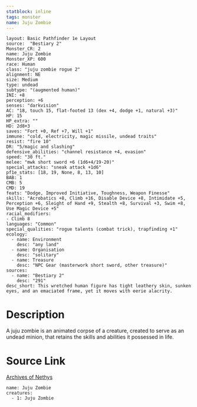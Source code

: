```yaml
---
statblock: inline
tags: monster
name: Juju Zombie
---
```

```statblock
layout: Basic Pathfinder 1e Layout
source:  "Bestiary 2"
Monster_CR: 2
name: Juju Zombie
Monster_XP: 600
race: Human
class: "juju zombie rogue 2"
alignment: NE
size: Medium
type: undead
subtype: "(augmented human)"
INI: +8
perception: +6
senses: "darkvision"
AC: "18, touch 15, flat-footed 13 (dex +4, dodge +1, natural +3)"
HP: 15
HP_extra: ""
HD: 2d8+3
saves: "Fort +0, Ref +7, Will +1"
immune: "cold, electricity, magic missile, undead traits"
resist: "fire 10"
DR: "5/magic and slashing"
defensive_abilities: "channel resistance +4, evasion"
speed: "30 ft."
melee: "mwk short sword +6 (1d6+4/19-20)"
special_attacks: "sneak attack +1d6"
pf1e_stats: [18, 19, None, 8, 13, 10]
BAB: 1
CMB: 5
CMD: 19
feats: "Dodge, Improved Initiative, Toughness, Weapon Finesse"
skills: "Acrobatics +8, Climb +16, Disable Device +8, Intimidate +5, Perception +6, Sleight of Hand +9, Stealth +8, Survival +3, Swim +8, Use Magic Device +5"
racial_modifiers:
- Climb 8
languages: "Common"
special_qualities: "rogue talents (combat trick), trapfinding +1"
ecology:
  - name: Environment
    desc: "any land"
  - name: Organisation
    desc: "solitary"
  - name: Treasure
    desc: "NPC Gear (masterwork short sword, other treasure)"
sources:
  - name: "Bestiary 2"
    desc: "291"
desc_short: This wretched human figure has tight leathery skin, sunken eyes, and an emaciated frame, yet it moves with eerie alacrity.
```
# Description
A juju zombie is an animated corpse of a creature, created to serve as an undead minion, that retains the skills and abilities it possessed in life.
# Source Link
[Archives of Nethys](https://aonprd.com/MonsterDisplay.aspx?ItemName=Juju%20Zombie)
```encounter-table
name: Juju Zombie
creatures:
  - 1: Juju Zombie
```
